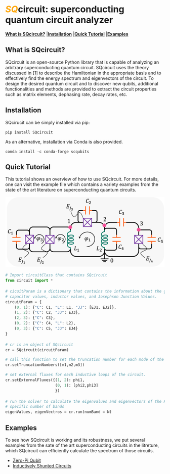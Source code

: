 # <span style="color:Orange">*SQ*</span>circuit: superconducting quantum circuit analyzer
[**What is SQcircuit?**](#What-is-SQcircuit?)
|[**Installation**](#Installation)
|[**Quick Tutorial**](#Quick-Tutorial)
|[**Examples**](#Examples)

## What is SQcircuit?

SQcircuit is an open-source Python library that is capable of analyzing an arbitrary superconducting quantum circuit.
SQcircuit uses the theory discussed in [1] to describe the Hamiltonian in the appropriate basis and to effectively find
the energy spectrum and eigenvectors of the circuit. To design the desired quantum circuit and to discover new qubits, 
additional functionalities and methods are provided to extract the circuit properties such as matrix elements, 
dephasing rate, decay rates, etc.

## Installation
SQcirucit can be simply installed via pip:
```
pip install SQcircuit
```
As an alternative, installation via Conda is also provided.
```
conda install -c conda-forge scqubits
```

## Quick Tutorial

This tutorial shows an overview of how to use SQcircuit. For more details, one can visit the example file which
contains a variety examples from the state of the art literature on superconducting quantum circuits.

<p align="center">
<img src = pics/README_Pic1.png width= "550px" />
</p>


```python
# Import circuitClass that contains SQcircuit
from circuit import *

# cicuitParam is a dictionary that contains the information about the graph structure,
# capacitor values, inductor values, and Josephson Junction Values.
circuitParam = {
    (0, 1): {"C": C1, "L": L1, "JJ": [EJ1, EJ2]},
    (1, 2): {"C": C2, "JJ": EJ3},
    (2, 3): {"C": C3},
    (0, 2): {"C": C4, "L": L2},
    (0, 3): {"C": C5, "JJ": EJ4}
}

# cr is an object of SQcircuit
cr = SQcircuit(circuitParam)
```


```python
# call this function to set the truncation number for each mode of the circuit. 
cr.setTruncationNumbers([m1,m2,m3])
```

```python
# set external fluxes for each inductive loops of the circuit.
cr.setExternalFluxes({(1, 2): phi1,
                      (0, 1): [phi2,phi3]
                      })

# run the solver to calculate the eigenvalues and eigenvectors of the Hamiltonian for 
# specific number of bands
eigenValues, eigenVectros = cr.run(numBand = N)
```

## Examples

To see how SQcircuit is working and its robustness, we put several examples from the sate of the art
superconducting circuits in the litreture, which SQcircuit can efficiently calculate the spectrum of those circuits.

* [Zero-Pi Qubit](https://github.com/stanfordLINQS/Qcircuit/blob/main/examples/zeroPiQubit.ipynb)
* [Inductively Shunted Circuits](https://github.com/stanfordLINQS/Qcircuit/blob/main/examples/inductivelyShunted.ipynb)


